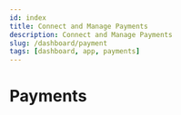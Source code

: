 ```yaml
---
id: index
title: Connect and Manage Payments
description: Connect and Manage Payments
slug: /dashboard/payment
tags: [dashboard, app, payments]
---
```


# Payments
